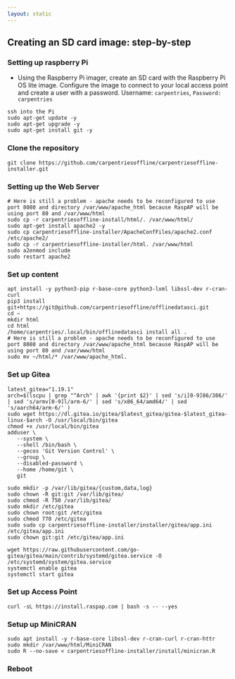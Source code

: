 ```yaml
---
layout: static
---
```


<h2>Creating an SD card image: step-by-step</h2>

###  Setting up raspberry Pi

- Using the Raspberry Pi imager, create an SD card with the Raspberry Pi OS lite image. Configure the image to connect to your local access point and create a user with a password. Username: `carpentries`, `Password: carpentries`

```
ssh into the Pi
sudo apt-get update -y
sudo apt-get upgrade -y
sudo apt-get install git -y 
```

### Clone the repository
```
git clone https://github.com/carpentriesoffline/carpentriesoffline-installer.git
```

### Setting up the Web Server
```
# Here is still a problem - apache needs to be reconfigured to use port 8080 and directory /var/www/apache_html because RaspAP will be using port 80 and /var/www/html
sudo cp -r carpentriesoffline-install/html/. /var/www/html/
sudo apt-get install apache2 -y
sudo cp carpentriesoffline-installer/ApacheConfFiles/apache2.conf /etc/apache2/
sudo cp -r carpentriesoffline-installer/html. /var/www/html
sudo a2enmod include
sudo restart apache2
```

### Set up content
```
apt install -y python3-pip r-base-core python3-lxml libssl-dev r-cran-curl
pip3 install git+https://git@github.com/carpentriesoffline/offlinedatasci.git
cd ~
mkdir html
cd html
/home/carpentries/.local/bin/offlinedatasci install all .
# Here is still a problem - apache needs to be reconfigured to use port 8080 and directory /var/www/apache_html because RaspAP will be using port 80 and /var/www/html
sudo mv ~/html/* /var/www/apache_html.
```

### Set up Gitea

```
latest_gitea="1.19.1"
arch=$(lscpu | grep "^Arch" | awk '{print $2}' | sed 's/i[0-9]86/386/' | sed 's/armv[0-9]l/arm-6/' | sed 's/x86_64/amd64/' | sed 's/aarch64/arm-6/' )
sudo wget https://dl.gitea.io/gitea/$latest_gitea/gitea-$latest_gitea-linux-$arch -O /usr/local/bin/gitea
chmod +x /usr/local/bin/gitea
adduser \
   --system \
   --shell /bin/bash \
   --gecos 'Git Version Control' \
   --group \
   --disabled-password \
   --home /home/git \
   git

sudo mkdir -p /var/lib/gitea/{custom,data,log}
sudo chown -R git:git /var/lib/gitea/
sudo chmod -R 750 /var/lib/gitea/
sudo mkdir /etc/gitea
sudo chown root:git /etc/gitea
sudo chmod 770 /etc/gitea
sudo sudo cp carpentriesoffline-installer/installer/gitea/app.ini /etc/gitea/app.ini
sudo chown git:git /etc/gitea/app.ini

wget https://raw.githubusercontent.com/go-gitea/gitea/main/contrib/systemd/gitea.service -O /etc/systemd/system/gitea.service
systemctl enable gitea
systemctl start gitea
```

### Set up Access Point
```
curl -sL https://install.raspap.com | bash -s -- --yes
```

### Setup up MiniCRAN
```
sudo apt install -y r-base-core libssl-dev r-cran-curl r-cran-httr
sudo mkdir /var/www/html/MiniCRAN
sudo R --no-save < carpentriesoffline-installer/install/minicran.R
```

### Reboot

